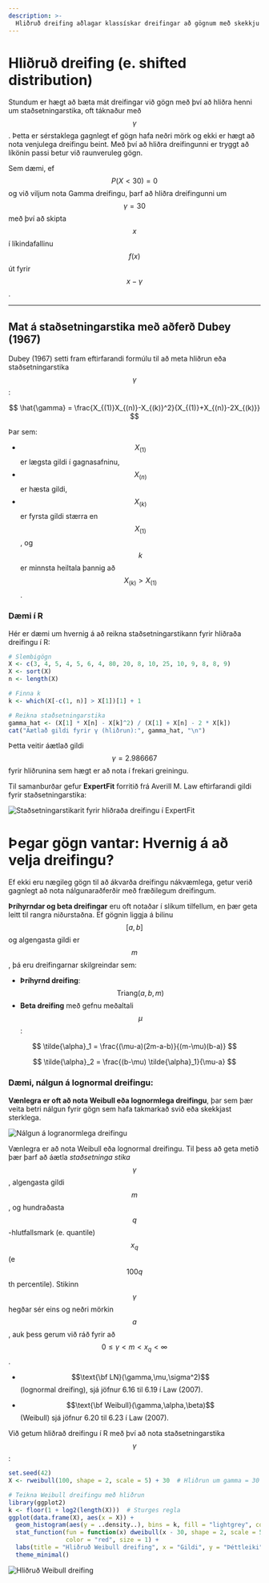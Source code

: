 ```yaml
---
description: >-
  Hliðruð dreifing aðlagar klassískar dreifingar að gögnum með skekkju eða náttúrulegum neðri mörkum, sem eykur nákvæmni í líkanagerð
---
```


# Hliðruð dreifing (e. shifted distribution)

Stundum er hægt að bæta mát dreifingar við gögn með því að hliðra henni um staðsetningarstika, oft
táknaður með $$\gamma$$. Þetta er sérstaklega gagnlegt ef gögn hafa neðri mörk og ekki er hægt að
nota venjulega dreifingu beint. Með því að hliðra dreifingunni er tryggt að líkönin passi betur við
raunveruleg gögn.

Sem dæmi, ef $$P(X < 30) = 0$$ og við viljum nota Gamma dreifingu, þarf að hliðra dreifingunni
um $$\gamma = 30$$ með því að skipta $$x$$ í líkindafallinu $$f(x)$$ út fyrir 
$$x - \gamma$$.

---

## Mat á staðsetningarstika með aðferð Dubey (1967)

Dubey (1967) setti fram eftirfarandi formúlu til að meta hliðrun eða staðsetningarstika 
$$\gamma$$:

$$ \hat{\gamma} = \frac{X_{(1)}X_{(n)}-X_{(k)}^2}{X_{(1)}+X_{(n)}-2X_{(k)}} $$

Þar sem:

- $$X_{(1)}$$ er lægsta gildi í gagnasafninu,
- $$X_{(n)}$$ er hæsta gildi,
- $$X_{(k)}$$ er fyrsta gildi stærra en $$X_{(1)}$$, og $$k$$ er minnsta heiltala þannig að 
  $$X_{(k)} > X_{(1)}$$.

### Dæmi í R

Hér er dæmi um hvernig á að reikna staðsetningarstikann fyrir hliðraða dreifingu í R:

```r
# Slembigögn
X <- c(3, 4, 5, 4, 5, 6, 4, 80, 20, 8, 10, 25, 10, 9, 8, 8, 9)
X <- sort(X)
n <- length(X)

# Finna k
k <- which(X[-c(1, n)] > X[1])[1] + 1

# Reikna staðsetningarstika
gamma_hat <- (X[1] * X[n] - X[k]^2) / (X[1] + X[n] - 2 * X[k])
cat("Áætlað gildi fyrir γ (hliðrun):", gamma_hat, "\n")
```

Þetta veitir áætlað gildi $$\gamma=2.986667$$ fyrir hliðrunina sem hægt er að nota í frekari 
greiningu.

Til samanburðar gefur **ExpertFit** forritið frá Averill M. Law eftirfarandi gildi fyrir
staðsetningarstika:

![Staðsetningarstikarit fyrir hliðraða dreifingu í ExpertFit](figs/shifted_distribution_expertfit.png)


# Þegar gögn vantar: Hvernig á að velja dreifingu?

Ef ekki eru nægileg gögn til að ákvarða dreifingu nákvæmlega, getur verið gagnlegt að nota
nálgunaraðferðir með fræðilegum dreifingum.

**Þríhyrndar og beta dreifingar** eru oft notaðar í slíkum tilfellum, en þær geta leitt til rangra
niðurstaðna. Ef gögnin liggja á bilinu $$[a,b]$$ og algengasta gildi er $$m$$, þá eru
dreifingarnar skilgreindar sem:

- **Þríhyrnd dreifing**: $$\text{Triang}(a, b, m)$$
- **Beta dreifing** með gefnu meðaltali $$\mu$$:

$$ \tilde{\alpha}_1 = \frac{(\mu-a)(2m-a-b)}{(m-\mu)(b-a)} $$

$$ \tilde{\alpha}_2 = \frac{(b-\mu) \tilde{\alpha}_1}{\mu-a} $$


### Dæmi, nálgun á lognormal dreifingu:
**Vænlegra er oft að nota Weibull eða lognormlega dreifingu**, þar sem þær veita betri nálgun
fyrir gögn sem hafa takmarkað svið eða skekkjast sterklega.

![Nálgun á logranormlega dreifingu](figs/nodata.jpg)

Vænlegra er að nota Weibull eða lognormal dreifingu. Til þess að
geta metið þær þarf að áætla *staðsetninga stika* $$\gamma$$, algengasta
gildi $$m$$, og hundraðasta $$q$$-hlutfallsmark (e. quantile) $$x_q$$ (e
$$100q$$th percentile). Stikinn $$\gamma$$ hegðar sér eins og neðri mörkin
$$a$$, auk þess gerum við ráð fyrir að $$0\le\gamma<m<x_q<\infty$$.

-   $$\text{\bf LN}(\gamma,\mu,\sigma^2)$$ (lognormal dreifing), sjá
    jöfnur 6.16 til 6.19 í Law (2007).

-   $$\text{\bf Weibull}(\gamma,\alpha,\beta)$$ (Weibull) sjá jöfnur 6.20
    til 6.23 í Law (2007).

Við getum hliðrað dreifingu í R með því að nota staðsetningarstika $$\gamma$$:

```r
set.seed(42)
X <- rweibull(100, shape = 2, scale = 5) + 30  # Hliðrun um gamma = 30

# Teikna Weibull dreifingu með hliðrun
library(ggplot2)
k <- floor(1 + log2(length(X)))  # Sturges regla
ggplot(data.frame(X), aes(x = X)) +
  geom_histogram(aes(y = ..density..), bins = k, fill = "lightgrey", color = "black", alpha = 0.7) +
  stat_function(fun = function(x) dweibull(x - 30, shape = 2, scale = 5),
                color = "red", size = 1) +
  labs(title = "Hliðruð Weibull dreifing", x = "Gildi", y = "Þéttleiki") +
  theme_minimal()
```

![Hliðruð Weibull dreifing](figs/distribution_shifted.jpg)
